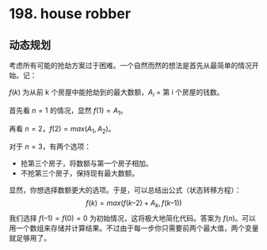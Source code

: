 # 198. house robber

## 动态规划

考虑所有可能的抢劫方案过于困难。一个自然而然的想法是首先从最简单的情况开始。记：

$f(k)$ 为从前 k 个房屋中能抢劫到的最大数额，$A_i$ = 第 i 个房屋的钱数。

首先看 $n=1$ 的情况，显然 $f(1)=A_1$。

再看 $n=2$，$f(2)=max(A_1, A_2)$。

对于 $n=3$，有两个选项：

- 抢第三个房子，将数额与第一个房子相加。
- 不抢第三个房子，保持现有最大数额。

显然，你想选择数额更大的选项。于是，可以总结出公式（状态转移方程）：
$$
f(k) = max(f(k – 2) + A_k,f(k – 1))
$$
我们选择 $f(–1) = f(0) = 0$ 为初始情况，这将极大地简化代码。答案为 $f(n)$。可以用一个数组来存储并计算结果。不过由于每一步你只需要前两个最大值，两个变量就足够用了。
